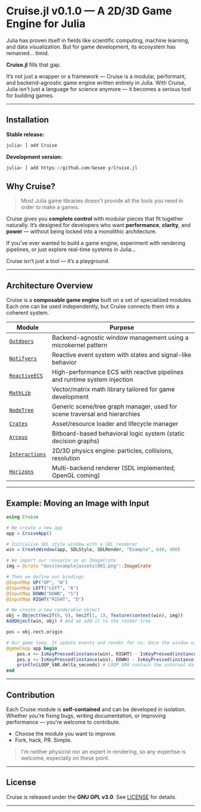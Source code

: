 # Cruise.jl v0.1.0 — A 2D/3D Game Engine for Julia

Julia has proven itself in fields like scientific computing, machine learning, and data visualization. But for game development, its ecosystem has remained... timid.

**Cruise.jl** fills that gap.

It’s not just a wrapper or a framework — Cruise is a modular, performant, and backend-agnostic game engine written entirely in Julia. With Cruise, Julia isn't just a language for science anymore — it becomes a serious tool for building games.

---

## Installation

**Stable release:**

```julia
julia> ] add Cruise
````

**Development version:**

```julia
julia> ] add https://github.com/Gesee-y/Cruise.jl
```

## Why Cruise?

> Most Julia game libraries doesn't provide all the tools you need in order to make a games.

Cruise gives you **complete control** with modular pieces that fit together naturally. It’s designed for developers who want **performance**, **clarity**, and **power** — without being locked into a monolithic architecture.

If you’ve ever wanted to build a game engine, experiment with rendering pipelines, or just explore real-time systems in Julia...

Cruise isn’t just a tool — it’s a playground.

---

## Architecture Overview

Cruise is a **composable game engine** built on a set of specialized modules. Each one can be used independently, but Cruise connects them into a coherent system.

| Module                                                                           | Purpose                                                                    |
| -------------------------------------------------------------------------------- | -------------------------------------------------------------------------- |
| [`Outdoors`](https://github.com/Gesee-y/Outdoors.jl)                             | Backend-agnostic window management using a microkernel pattern             |
| [`Notifyers`](https://github.com/Gesee-y/Notifyers.jl)                           | Reactive event system with states and signal-like behavior                 |
| [`ReactiveECS`](https://github.com/Gesee-y/ReactiveECS.jl)                       | High-performance ECS with reactive pipelines and runtime system injection  |
| [`MathLib`](https://github.com/Gesee-y/Cruise.jl/blob/main/src/MathLib.jl)       | Vector/matrix math library tailored for game development                   |
| [`NodeTree`](https://github.com/Gesee-y/NodeTree.jl)                             | Generic scene/tree graph manager, used for scene traversal and hierarchies |
| [`Crates`](https://github.com/Gesee-y/Cruise.jl/blob/main/src/Crates)            | Asset/resource loader and lifecycle manager                                |
| [`Arceus`](https://github.com/Gesee-y/Arceus.jl)                                 | Bitboard-based behavioral logic system (static decision graphs)            |
| [`Interactions`](https://github.com/Gesee-y/Cruise.jl/blob/main/src/Interations) | 2D/3D physics engine: particles, collisions, resolution                    |
| [`Horizons`](https://github.com/Gesee-y/Cruise.jl/blob/main/src/Horizons.jl)     | Multi-backend renderer (SDL implemented, OpenGL coming)                    |

---

## Example: Moving an Image with Input

```julia
using Cruise

# We create a new app
app = CruiseApp()

# Initialise SDL style window with a SDL renderer
win = CreateWindow(app, SDLStyle, SDLRender, "Example", 640, 480)

# We import our resource as an ImageCrate
img = @crate "docs|example|assets|001.png"::ImageCrate

# Then we define our bindings
@InputMap UP("UP", "W")
@InputMap LEFT("LEFT", "A")
@InputMap DOWN("DOWN", "S")
@InputMap RIGHT("RIGHT", "D")

# We create a new renderable object
obj = Object(Vec2f(0, 0), Vec2f(1, 1), Texture(context(win), img))
AddObject(win, obj) # And we add it to the render tree

pos = obj.rect.origin

# Our game loop. It update events and render for us. Once the window will be closed, it will stop.
@gameloop app begin
    pos.x += IsKeyPressed(instance(win), RIGHT) - IsKeyPressed(instance(win), LEFT)
    pos.y += IsKeyPressed(instance(win), DOWN) - IsKeyPressed(instance(win), UP)
    println(LOOP_VAR.delta_seconds) # LOOP_VAR contain the internal data of our loop
end
```

---

## Contribution

Each Cruise module is **self-contained** and can be developed in isolation. Whether you're fixing bugs, writing documentation, or improving performance — you're welcome to contribute.

* Choose the module you want to improve.
* Fork, hack, PR. Simple.

> I'm neither physicist nor an expert in rendering, so any expertise is welcome, especially on these point.

---

## License

Cruise is released under the **GNU GPL v3.0**.
See [LICENSE](https://github.com/Gesee-y/Cruise.jl/blob/main/LICENSE) for details.

---
